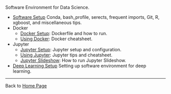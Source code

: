 Software Environment for Data Science.
- [Software Setup](setup_local.md)
Conda, bash_profile, serects, frequent imports, Git, R, xgboost, and miscellaneous tips.
- Docker
  - [Docker Setup](setup_docker.md): Dockerfile and how to run.
  - [Using Docker](using_docker.md): Docker cheatsheet.
- Jupyter
  - [Jupyter Setup](setup_jupyter.md): Jupyter setup and configuration.
  - [Using Jupyter](using_jupyter.ipynb): Jupyter tips and cheatsheet.
  - [Jupyter Slideshow](jupyter_slideshow.ipynb): How to run Jupyter Slideshow.
- [Deep Learning Setup](setup_deep_learning.md)
Setting up software environment for deep learning.

---
Back to [Home Page](https://yang-zhang.github.io/)
